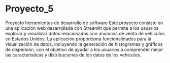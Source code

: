 # Proyecto_5
Proyecto herramientas de desarrollo de software
Este proyecto consiste en una aplicación web desarrollada con Streamlit que permite a los usuarios explorar y visualizar datos relacionados con anuncios de venta de vehículos en Estados Unidos. La aplicación proporciona funcionalidades para la visualización de datos, incluyendo la generación de histogramas y gráficos de dispersión, con el objetivo de ayudar a los usuarios a comprender mejor las características y distribuciones de los datos de los vehículos.
